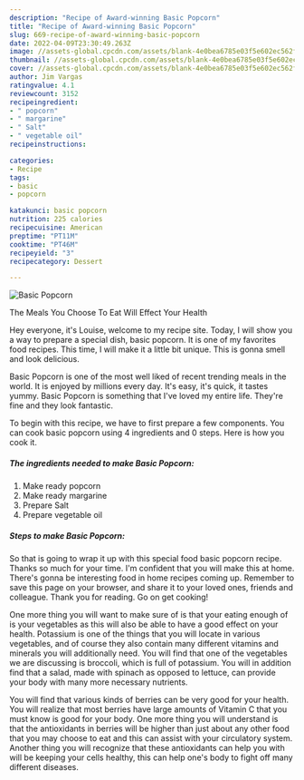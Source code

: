 ```yaml
---
description: "Recipe of Award-winning Basic Popcorn"
title: "Recipe of Award-winning Basic Popcorn"
slug: 669-recipe-of-award-winning-basic-popcorn
date: 2022-04-09T23:30:49.263Z
image: //assets-global.cpcdn.com/assets/blank-4e0bea6785e03f5e602ec562f230caae08da540cada707380b4fe1bbebba43da.png
thumbnail: //assets-global.cpcdn.com/assets/blank-4e0bea6785e03f5e602ec562f230caae08da540cada707380b4fe1bbebba43da.png
cover: //assets-global.cpcdn.com/assets/blank-4e0bea6785e03f5e602ec562f230caae08da540cada707380b4fe1bbebba43da.png
author: Jim Vargas
ratingvalue: 4.1
reviewcount: 3152
recipeingredient:
- " popcorn"
- " margarine"
- " Salt"
- " vegetable oil"
recipeinstructions:

categories:
- Recipe
tags:
- basic
- popcorn

katakunci: basic popcorn 
nutrition: 225 calories
recipecuisine: American
preptime: "PT11M"
cooktime: "PT46M"
recipeyield: "3"
recipecategory: Dessert

---
```



![Basic Popcorn](//assets-global.cpcdn.com/assets/blank-4e0bea6785e03f5e602ec562f230caae08da540cada707380b4fe1bbebba43da.png)

The Meals You Choose To Eat Will Effect Your Health

Hey everyone, it's Louise, welcome to my recipe site. Today, I will show you a way to prepare a special dish, basic popcorn. It is one of my favorites food recipes. This time, I will make it a little bit unique. This is gonna smell and look delicious.

Basic Popcorn is one of the most well liked of recent trending meals in the world. It is enjoyed by millions every day. It's easy, it's quick, it tastes yummy. Basic Popcorn is something that I've loved my entire life. They're fine and they look fantastic.




To begin with this recipe, we have to first prepare a few components. You can cook basic popcorn using 4 ingredients and 0 steps. Here is how you cook it.

<!--inarticleads1-->

##### The ingredients needed to make Basic Popcorn:

1. Make ready  popcorn
1. Make ready  margarine
1. Prepare  Salt
1. Prepare  vegetable oil




<!--inarticleads2-->

##### Steps to make Basic Popcorn:





So that is going to wrap it up with this special food basic popcorn recipe. Thanks so much for your time. I'm confident that you will make this at home. There's gonna be interesting food in home recipes coming up. Remember to save this page on your browser, and share it to your loved ones, friends and colleague. Thank you for reading. Go on get cooking!

One more thing you will want to make sure of is that your eating enough of is your vegetables as this will also be able to have a good effect on your health. Potassium is one of the things that you will locate in various vegetables, and of course they also contain many different vitamins and minerals you will additionally need. You will find that one of the vegetables we are discussing is broccoli, which is full of potassium. You will in addition find that a salad, made with spinach as opposed to lettuce, can provide your body with many more necessary nutrients.

You will find that various kinds of berries can be very good for your health. You will realize that most berries have large amounts of Vitamin C that you must know is good for your body. One more thing you will understand is that the antioxidants in berries will be higher than just about any other food that you may choose to eat and this can assist with your circulatory system. Another thing you will recognize that these antioxidants can help you with will be keeping your cells healthy, this can help one's body to fight off many different diseases.
